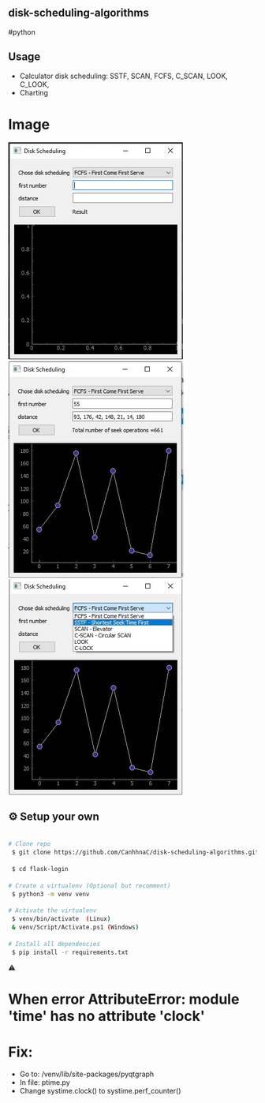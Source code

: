 ## disk-scheduling-algorithms
#python

## Usage

* Calculator disk scheduling: SSTF, SCAN, FCFS, C_SCAN, LOOK, C_LOOK,
* Charting

# Image
![Image of CanhhnaC](/images/1.jpg)
![Image of CanhhnaC](/images/2.jpg)
![Image of CanhhnaC](/images/3.jpg)

## :gear: Setup your own

```bash
 
# Clone repo
 $ git clone https://github.com/CanhhnaC/disk-scheduling-algorithms.git
 
 $ cd flask-login
 
# Create a virtualenv (Optional but recomment)
 $ python3 -m venv venv
 
# Activate the virtualenv
 $ venv/bin/activate  (Linux)
 & venv/Script/Activate.ps1 (Windows)

# Install all dependencies
 $ pip install -r requirements.txt
```

:warning: 
# When error AttributeError: module 'time' has no attribute 'clock'
# Fix:
  - Go to: /venv/lib/site-packages/pyqtgraph
  - In file: ptime.py
  - Change systime.clock() to systime.perf_counter()
  

